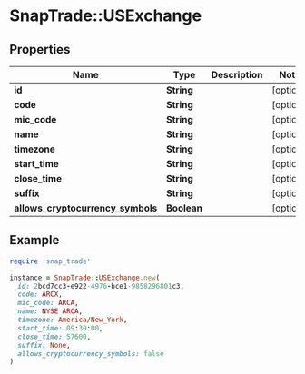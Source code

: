 # SnapTrade::USExchange

## Properties

| Name | Type | Description | Notes |
| ---- | ---- | ----------- | ----- |
| **id** | **String** |  | [optional] |
| **code** | **String** |  | [optional] |
| **mic_code** | **String** |  | [optional] |
| **name** | **String** |  | [optional] |
| **timezone** | **String** |  | [optional] |
| **start_time** | **String** |  | [optional] |
| **close_time** | **String** |  | [optional] |
| **suffix** | **String** |  | [optional] |
| **allows_cryptocurrency_symbols** | **Boolean** |  | [optional] |

## Example

```ruby
require 'snap_trade'

instance = SnapTrade::USExchange.new(
  id: 2bcd7cc3-e922-4976-bce1-9858296801c3,
  code: ARCX,
  mic_code: ARCA,
  name: NYSE ARCA,
  timezone: America/New_York,
  start_time: 09:30:00,
  close_time: 57600,
  suffix: None,
  allows_cryptocurrency_symbols: false
)
```


